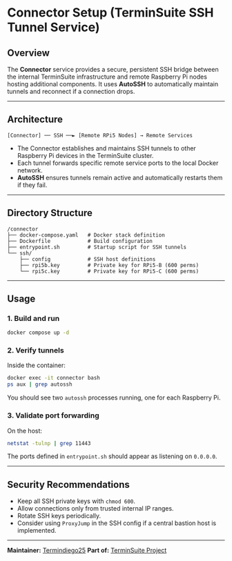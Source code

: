 # Connector Setup (TerminSuite SSH Tunnel Service)

## Overview

The **Connector** service provides a secure, persistent SSH bridge between the internal TerminSuite infrastructure and remote Raspberry Pi nodes hosting additional components.
It uses **AutoSSH** to automatically maintain tunnels and reconnect if a connection drops.

---

## Architecture

```
[Connector] ── SSH ──► [Remote RPi5 Nodes] → Remote Services
```

* The Connector establishes and maintains SSH tunnels to other Raspberry Pi devices in the TerminSuite cluster.
* Each tunnel forwards specific remote service ports to the local Docker network.
* **AutoSSH** ensures tunnels remain active and automatically restarts them if they fail.

---

## Directory Structure

```
/connector
├── docker-compose.yaml   # Docker stack definition
├── Dockerfile            # Build configuration
├── entrypoint.sh         # Startup script for SSH tunnels
└── ssh/
    ├── config            # SSH host definitions
    ├── rpi5b.key         # Private key for RPi5-B (600 perms)
    └── rpi5c.key         # Private key for RPi5-C (600 perms)
```

---

## Usage

### 1. Build and run

```bash
docker compose up -d
```

### 2. Verify tunnels

Inside the container:

```bash
docker exec -it connector bash
ps aux | grep autossh
```

You should see two `autossh` processes running, one for each Raspberry Pi.

### 3. Validate port forwarding

On the host:

```bash
netstat -tulnp | grep 11443
```

The ports defined in `entrypoint.sh` should appear as listening on `0.0.0.0`.

---

## Security Recommendations

* Keep all SSH private keys with `chmod 600`.
* Allow connections only from trusted internal IP ranges.
* Rotate SSH keys periodically.
* Consider using `ProxyJump` in the SSH config if a central bastion host is implemented.

---

**Maintainer:** [Termindiego25](https://github.com/Termindiego25)
**Part of:** [TerminSuite Project](https://github.com/Termindiego25/terminsuite)